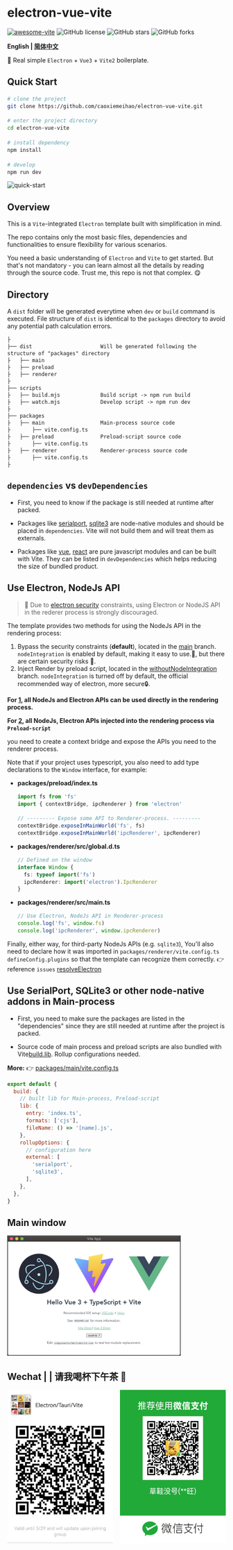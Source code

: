 # electron-vue-vite

[![awesome-vite](https://awesome.re/mentioned-badge.svg)](https://github.com/vitejs/awesome-vite)
![GitHub license](https://img.shields.io/github/license/caoxiemeihao/electron-vue-vite?style=flat)
![GitHub stars](https://img.shields.io/github/stars/caoxiemeihao/electron-vue-vite?color=fa6470&style=flat)
![GitHub forks](https://img.shields.io/github/forks/caoxiemeihao/electron-vue-vite?style=flat)


**English | [简体中文](README.zh-CN.md)**

🥳 Real simple `Electron` + `Vue3` + `Vite2` boilerplate.

## Quick Start

  ```bash
  # clone the project
  git clone https://github.com/caoxiemeihao/electron-vue-vite.git

  # enter the project directory
  cd electron-vue-vite

  # install dependency
  npm install

  # develop
  npm run dev
  ```

![quick-start](packages/renderer/public/images/quick-start.gif)

## Overview

This is a `Vite`-integrated `Electron` template built with simplification in mind.

The repo contains only the most basic files, dependencies and functionalities to ensure flexibility for various scenarios. 

You need a basic understanding of `Electron` and `Vite` to get started. But that's not mandatory - you can learn almost all the details by reading through the source code. Trust me, this repo is not that complex. 😋

## Directory

A `dist` folder will be generated everytime when `dev` or `build` command is executed. File structure of `dist` is identical to the `packages` directory to avoid any potential path calculation errors.

```tree
├
├── dist                      Will be generated following the structure of "packages" directory
├   ├── main
├   ├── preload
├   ├── renderer
├
├── scripts
├   ├── build.mjs             Build script -> npm run build
├   ├── watch.mjs             Develop script -> npm run dev
├
├── packages
├   ├── main                  Main-process source code
├       ├── vite.config.ts
├   ├── preload               Preload-script source code
├       ├── vite.config.ts
├   ├── renderer              Renderer-process source code
├       ├── vite.config.ts
├
```

## `dependencies` vs `devDependencies`

- First, you need to know if the package is still needed at runtime after packed.

- Packages like [serialport](https://www.npmjs.com/package/serialport), [sqlite3](https://www.npmjs.com/package/sqlite3) are node-native modules and should be placed in `dependencies`. Vite will not build them and will treat them as externals.

- Packages like [vue](https://www.npmjs.com/package/vue), [react](https://www.npmjs.com/package/react) are pure javascript modules and can be built with Vite. They can be listed in `devDependencies` which helps reducing the size of bundled product.

## Use Electron, NodeJs API

> 🚧 Due to [electron security](https://www.electronjs.org/docs/latest/tutorial/security/) constraints, using Electron or NodeJS API in the rederer process is strongly discouraged.

The template provides two methods for using the NodeJs API in the rendering process:

1. Bypass the security constraints (**default**), located in the [main](https://github.com/caoxiemeihao/electron-vue-vite/tree/main) branch. `nodeIntegration` is enabled by default, making it easy to use.:tada:, but there are certain security risks 🚧.
2. Inject Render by preload script, located in the [withoutNodeIntegration](https://github.com/caoxiemeihao/electron-vue-vite/tree/withoutNodeIntegration) branch. `nodeIntegration` is turned off by default, the official recommended way of electron, more secure:lock:.


**For [1](https://github.com/caoxiemeihao/electron-vue-vite/tree/main), all NodeJs and Electron APIs can be used directly in the rendering process.**


**For [2](https://github.com/caoxiemeihao/electron-vue-vite/tree/withoutNodeIntegration), all NodeJs, Electron APIs injected into the rendering process via `Preload-script`**

you need to create a context bridge and expose the APIs you need to the renderer process.

Note that if your project uses typescript, you also need to add type declarations to the `Window` interface, for example:

* **packages/preload/index.ts**

  ```typescript
  import fs from 'fs'
  import { contextBridge, ipcRenderer } from 'electron'

  // --------- Expose some API to Renderer-process. ---------
  contextBridge.exposeInMainWorld('fs', fs)
  contextBridge.exposeInMainWorld('ipcRenderer', ipcRenderer)
  ```

* **packages/renderer/src/global.d.ts**

  ```typescript
  // Defined on the window
  interface Window {
    fs: typeof import('fs')
    ipcRenderer: import('electron').IpcRenderer
  }
  ```

* **packages/renderer/src/main.ts**

  ```typescript
  // Use Electron, NodeJs API in Renderer-process
  console.log('fs', window.fs)
  console.log('ipcRenderer', window.ipcRenderer)
  ```

Finally, either way, for third-party NodeJs APIs (e.g. `sqlite3`), You'll also need to declare how it was imported in `packages/renderer/vite.config.ts` `defineConfig.plugins` so that the template can recognize them correctly. 👉 reference `issues` [resolveElectron](https://github.com/caoxiemeihao/electron-vue-vite/issues/52)

## Use SerialPort, SQLite3 or other node-native addons in Main-process

- First, you need to make sure the packages are listed in the "dependencies" since they are still needed at runtime after the project is packed.

- Source code of main process and preload scripts are also bundled with Vite[build.lib](https://vitejs.dev/config/#build-lib). Rollup configurations needed.

**More:** 👉 [packages/main/vite.config.ts](https://github.com/caoxiemeihao/electron-vue-vite/blob/main/packages/main/vite.config.ts)

```js
export default {
  build: {
    // built lib for Main-process, Preload-script
    lib: {
      entry: 'index.ts',
      formats: ['cjs'],
      fileName: () => '[name].js',
    },
    rollupOptions: {
      // configuration here
      external: [
        'serialport',
        'sqlite3',
      ],
    },
  },
}
```

## Main window
<img width="400px" src="https://raw.githubusercontent.com/caoxiemeihao/blog/main/electron-vue-vite/screenshot/electron-15.png" />

## Wechat | | 请我喝杯下午茶 🥳

<div style="display:flex;">
  <img width="244px" src="https://raw.githubusercontent.com/caoxiemeihao/blog/main/assets/wechat/group/qrcode.jpg" />
  &nbsp;&nbsp;&nbsp;&nbsp;
  <img width="244px" src="https://raw.githubusercontent.com/caoxiemeihao/blog/main/assets/wechat/%24qrcode/%24.png" />
</div>

